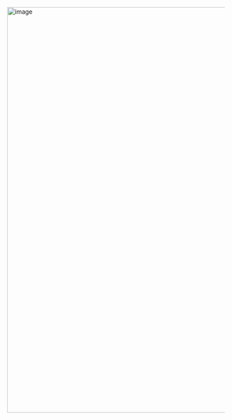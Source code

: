<img width="941" alt="image" src="https://github.com/jonnyasif646/Background-video-in-wedpage/assets/146662522/691d263d-8cca-473c-9c18-5a74f6861c81">
